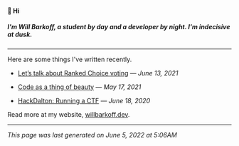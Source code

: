 #### 👋 Hi
##### I'm Will Barkoff, a student by day and a developer by night. I'm indecisive at dusk. 

---

Here are some things I've written recently.

- [Let’s talk about Ranked Choice voting](http://willbarkoff.dev/2021/06/13/ranked-choice) &mdash; _June 13, 2021_

- [Code as a thing of beauty](http://willbarkoff.dev/2021/05/17/beauty) &mdash; _May 17, 2021_

- [HackDalton: Running a CTF](http://willbarkoff.dev/2020/06/18/hackdalton) &mdash; _June 18, 2020_


Read more at my website, [willbarkoff.dev](https://willbarkoff.dev).

---
_This page was last generated on June 5, 2022 at 5:06AM_